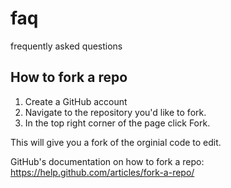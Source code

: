 # faq
frequently asked questions
## How to fork a repo

1. Create a GitHub account
2. Navigate to the repository you'd like to fork.
3. In the top right corner of the page click Fork.

This will give you a fork of the orginial code to edit.


GitHub's documentation on how to fork a repo: https://help.github.com/articles/fork-a-repo/
